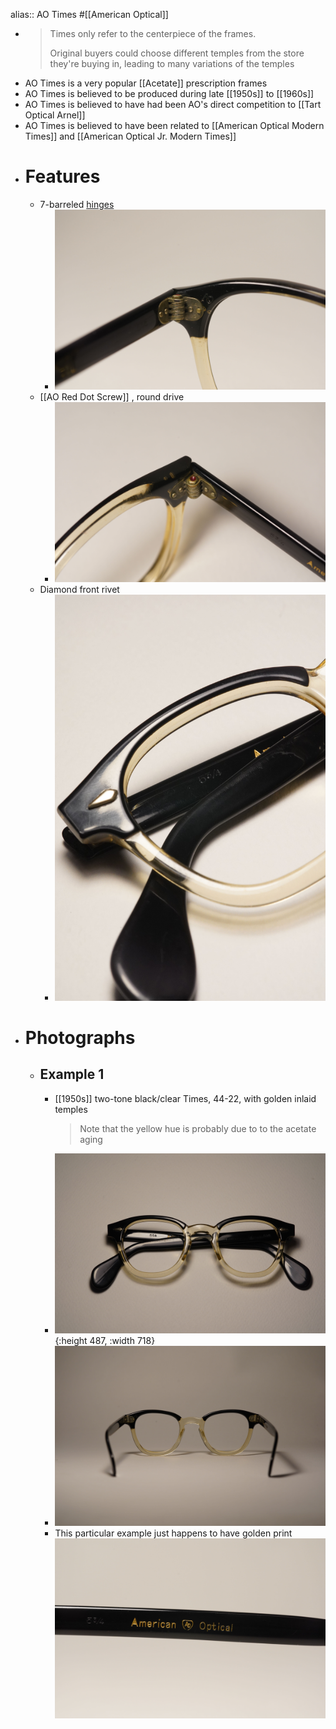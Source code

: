 alias:: AO Times
#[[American Optical]]

- > Times only refer to the centerpiece of the frames.
  >
  > Original buyers could choose different temples from the store they're buying in, leading to many variations of the temples
- AO Times is a very popular [[Acetate]] prescription frames
- AO Times is believed to be produced during late [[1950s]] to [[1960s]]
- AO Times is believed to have had been AO's direct competition to [[Tart Optical Arnel]]
- AO Times is believed to have been related to [[American Optical Modern Times]] and [[American Optical Jr. Modern Times]]
- # Features
	- 7-barreled [hinges]([[Hinge]])
		- ![DSC00050.jpg](../assets/DSC00050_1743875313047_0.jpg)
	- [[AO Red Dot Screw]] , round drive
		- ![DSC00049.jpg](../assets/DSC00049_1743875334836_0.jpg)
	- Diamond front rivet
		- ![DSC00061.jpg](../assets/DSC00061_1743875493563_0.jpg)
- # Photographs
	- ## Example 1
		- [[1950s]] two-tone black/clear Times, 44-22, with golden inlaid temples
		  > Note that the yellow hue is probably due to to the acetate aging
		- ![DSC00063.jpg](../assets/DSC00063_1743875357044_0.jpg){:height 487, :width 718}
		- ![DSC00048.jpg](../assets/DSC00048_1743875398276_0.jpg)
		- This particular example just happens to have golden print ![DSC00046.jpg](../assets/DSC00046_1743875409890_0.jpg)
